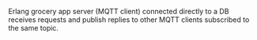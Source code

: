 Erlang grocery app server (MQTT client) connected directly to a DB receives requests and publish replies to other MQTT clients subscribed to the same topic.

